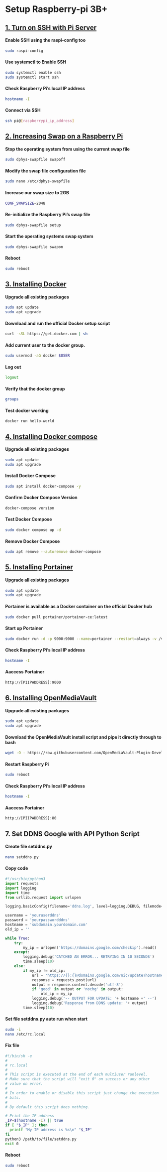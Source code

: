 # Setup Raspberry-pi 3B+
## [1. Turn on SSH with Pi Server](https://phoenixnap.com/kb/enable-ssh-raspberry-pi)

#### Enable SSH using the raspi-config too
```bash
sudo raspi-config
```

#### Use systemctl to Enable SSH
```bash
sudo systemctl enable ssh
sudo systemctl start ssh
```

#### Check Raspberry Pi’s local IP address
```bash
hostname -I
```

#### Connect via SSH
```bash
ssh pi@[raspberrypi_ip_address]
```

## [2. Increasing Swap on a Raspberry Pi](https://pimylifeup.com/raspberry-pi-swap-file/)

#### Stop the operating system from using the current swap file
```bash
sudo dphys-swapfile swapoff
```

#### Modify the swap file configuration file
```bash
sudo nano /etc/dphys-swapfile
```

#### Increase our swap size to 2GB
```bash
CONF_SWAPSIZE=2048
```

#### Re-initialize the Raspberry Pi’s swap file
```bash
sudo dphys-swapfile setup
```

#### Start the operating systems swap system
```bash
sudo dphys-swapfile swapon
```

#### Reboot
```bash
sudo reboot
```

## [3. Installing Docker](https://pimylifeup.com/raspberry-pi-docker/)

#### Upgrade all existing packages
```bash
sudo apt update
sudo apt upgrade
```

#### Download and run the official Docker setup script
```bash
curl -sSL https://get.docker.com | sh
```

#### Add current user to the docker group.
```bash
sudo usermod -aG docker $USER
```

#### Log out
```bash
logout
```

#### Verify that the docker group
```bash
groups
```

#### Test docker working
```bash
docker run hello-world
```

## [4. Installing Docker compose](https://linuxhint.com/install-docker-compose-raspberry-pi/)

#### Upgrade all existing packages
```bash
sudo apt update
sudo apt upgrade
```

#### Install Docker Compose
```bash
sudo apt install docker-compose -y
```

#### Confirm Docker Compose Version
```bash
docker-compose version
```

#### Test Docker Compose
```bash
sudo docker compose up -d
```

#### Remove Docker Compose
```bash
sudo apt remove --autoremove docker-compose
```


## [5. Installing Portainer](https://pimylifeup.com/raspberry-pi-portainer/)

#### Upgrade all existing packages
```bash
sudo apt update
sudo apt upgrade
```

#### Portainer is available as a Docker container on the official Docker hub
```bash
sudo docker pull portainer/portainer-ce:latest
```

#### Start up Portainer
```bash
sudo docker run -d -p 9000:9000 --name=portainer --restart=always -v /var/run/docker.sock:/var/run/docker.sock -v portainer_data:/data portainer/portainer-ce:latest
```

#### Check Raspberry Pi’s local IP address
```bash
hostname -I
```

#### Aaccess Portainer
```bash
http://[PIIPADDRESS]:9000
```


## [6. Installing OpenMediaVault](https://pimylifeup.com/raspberry-pi-openmediavault/)

#### Upgrade all existing packages
```bash
sudo apt update
sudo apt upgrade
```

#### Download the OpenMediaVault install script and pipe it directly through to bash
```bash
wget -O - https://raw.githubusercontent.com/OpenMediaVault-Plugin-Developers/installScript/master/install | sudo bash
```

#### Restart Raspberry Pi
```bash
sudo reboot
```

#### Check Raspberry Pi’s local IP address
```bash
hostname -I
```

#### Aaccess Portainer
```bash
http://[PIIPADDRESS]:80
```


## 7. Set DDNS Google with API Python Script

#### Create file setddns.py
```bash
nano setddns.py
```

#### Copy code
```python
#!/usr/bin/python3
import requests
import logging
import time
from urllib.request import urlopen

logging.basicConfig(filename='ddns.log', level=logging.DEBUG, filemode='a', format='%(asctime)s - %(message)s')

username = 'youruserddns'
password = 'yourpasswordddns'
hostname = 'subdomain.yourdomain.com'
old_ip = ''

while True:
	try:
		my_ip = urlopen('https://domains.google.com/checkip').read() 
	except:
		logging.debug('CATCHED AN ERROR... RETRYING IN 10 SECONDS')
		time.sleep(10)
	else:
		if my_ip != old_ip:
			url = 'https://{}:{}@domains.google.com/nic/update?hostname={}'.format(username, password, hostname)
			response = requests.post(url)
			output = response.content.decode('utf-8')
			if 'good' in output or 'nochg' in output:
				old_ip = my_ip
			logging.debug('-- OUTPUT FOR UPDATE: '+ hostname +' --')
			logging.debug('Response from DDNS update: '+ output)
		time.sleep(10)
```

#### Set file setddns.py auto run when start
```bash
sudo -i
nano /etc/rc.local
```

#### Fix file
```bash
#!/bin/sh -e
#
# rc.local
#
# This script is executed at the end of each multiuser runlevel.
# Make sure that the script will "exit 0" on success or any other
# value on error.
#
# In order to enable or disable this script just change the execution
# bits.
#
# By default this script does nothing.

# Print the IP address
_IP=$(hostname -I) || true
if [ "$_IP" ]; then
  printf "My IP address is %s\n" "$_IP"
fi
python3 /path/to/file/setddns.py
exit 0

```

#### Reboot
```bash
sudo reboot
```